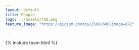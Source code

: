 ```yaml
---
layout: default
title: People
logo: ../assets/TUD.png
feature_image: "https://picsum.photos/2560/600?image=872"

---
```


{% include team.html %}
